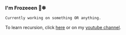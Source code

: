 ### I'm Frozeeen 👋❄

```python
Currently working on something OR anything.
```

To learn recursion, click [here](https://github.com/frozeeen) or on my [youtube channel](https://www.youtube.com/watch?v=dQw4w9WgXcQ).
